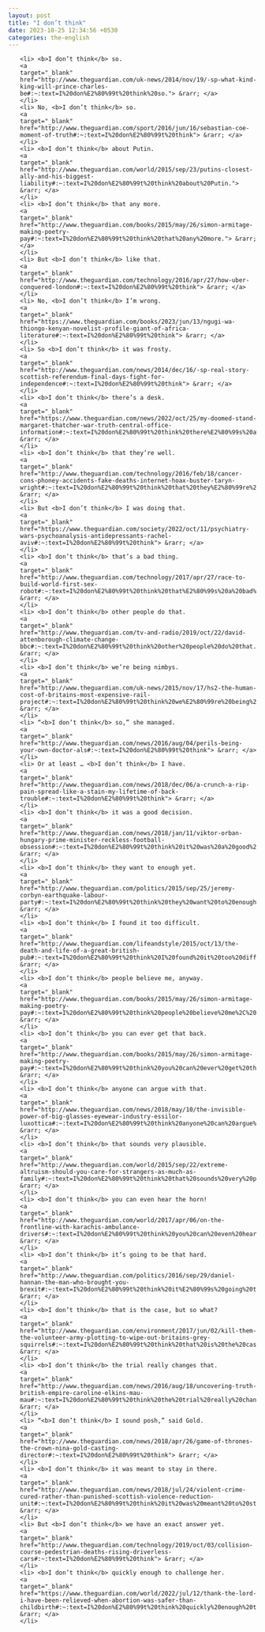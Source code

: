 ```yaml
---
layout: post
title: "I don’t think"
date: 2023-10-25 12:34:56 +0530
categories: the-english
---
```

<ol>

    <li> <b>I don’t think</b> so.
    <a 
    target="_blank" 
    href="http://www.theguardian.com/uk-news/2014/nov/19/-sp-what-kind-king-will-prince-charles-be#:~:text=I%20don%E2%80%99t%20think%20so."> &rarr; </a>
    </li>
    <li> No, <b>I don’t think</b> so.
    <a 
    target="_blank" 
    href="http://www.theguardian.com/sport/2016/jun/16/sebastian-coe-moment-of-truth#:~:text=I%20don%E2%80%99t%20think"> &rarr; </a>
    </li>
    <li> <b>I don’t think</b> about Putin.
    <a 
    target="_blank" 
    href="http://www.theguardian.com/world/2015/sep/23/putins-closest-ally-and-his-biggest-liability#:~:text=I%20don%E2%80%99t%20think%20about%20Putin."> &rarr; </a>
    </li>
    <li> <b>I don’t think</b> that any more.
    <a 
    target="_blank" 
    href="http://www.theguardian.com/books/2015/may/26/simon-armitage-making-poetry-pay#:~:text=I%20don%E2%80%99t%20think%20that%20any%20more."> &rarr; </a>
    </li>
    <li> But <b>I don’t think</b> like that.
    <a 
    target="_blank" 
    href="http://www.theguardian.com/technology/2016/apr/27/how-uber-conquered-london#:~:text=I%20don%E2%80%99t%20think"> &rarr; </a>
    </li>
    <li> No, <b>I don’t think</b> I’m wrong.
    <a 
    target="_blank" 
    href="https://www.theguardian.com/books/2023/jun/13/ngugi-wa-thiongo-kenyan-novelist-profile-giant-of-africa-literature#:~:text=I%20don%E2%80%99t%20think"> &rarr; </a>
    </li>
    <li> So <b>I don’t think</b> it was frosty.
    <a 
    target="_blank" 
    href="http://www.theguardian.com/news/2014/dec/16/-sp-real-story-scottish-referendum-final-days-fight-for-independence#:~:text=I%20don%E2%80%99t%20think"> &rarr; </a>
    </li>
    <li> <b>I don’t think</b> there’s a desk.
    <a 
    target="_blank" 
    href="https://www.theguardian.com/news/2022/oct/25/my-doomed-stand-margaret-thatcher-war-truth-central-office-information#:~:text=I%20don%E2%80%99t%20think%20there%E2%80%99s%20a%20desk."> &rarr; </a>
    </li>
    <li> <b>I don’t think</b> that they’re well.
    <a 
    target="_blank" 
    href="http://www.theguardian.com/technology/2016/feb/18/cancer-cons-phoney-accidents-fake-deaths-internet-hoax-buster-taryn-wright#:~:text=I%20don%E2%80%99t%20think%20that%20they%E2%80%99re%20well."> &rarr; </a>
    </li>
    <li> But <b>I don’t think</b> I was doing that.
    <a 
    target="_blank" 
    href="https://www.theguardian.com/society/2022/oct/11/psychiatry-wars-psychoanalysis-antidepressants-rachel-aviv#:~:text=I%20don%E2%80%99t%20think"> &rarr; </a>
    </li>
    <li> <b>I don’t think</b> that’s a bad thing.
    <a 
    target="_blank" 
    href="http://www.theguardian.com/technology/2017/apr/27/race-to-build-world-first-sex-robot#:~:text=I%20don%E2%80%99t%20think%20that%E2%80%99s%20a%20bad%20thing."> &rarr; </a>
    </li>
    <li> <b>I don’t think</b> other people do that.
    <a 
    target="_blank" 
    href="http://www.theguardian.com/tv-and-radio/2019/oct/22/david-attenborough-climate-change-bbc#:~:text=I%20don%E2%80%99t%20think%20other%20people%20do%20that."> &rarr; </a>
    </li>
    <li> <b>I don’t think</b> we’re being nimbys.
    <a 
    target="_blank" 
    href="http://www.theguardian.com/uk-news/2015/nov/17/hs2-the-human-cost-of-britains-most-expensive-rail-project#:~:text=I%20don%E2%80%99t%20think%20we%E2%80%99re%20being%20nimbys."> &rarr; </a>
    </li>
    <li> “<b>I don’t think</b> so,” she managed.
    <a 
    target="_blank" 
    href="http://www.theguardian.com/news/2016/aug/04/perils-being-your-own-doctor-als#:~:text=I%20don%E2%80%99t%20think"> &rarr; </a>
    </li>
    <li> Or at least … <b>I don’t think</b> I have.
    <a 
    target="_blank" 
    href="http://www.theguardian.com/news/2018/dec/06/a-crunch-a-rip-pain-spread-like-a-stain-my-lifetime-of-back-trouble#:~:text=I%20don%E2%80%99t%20think"> &rarr; </a>
    </li>
    <li> <b>I don’t think</b> it was a good decision.
    <a 
    target="_blank" 
    href="http://www.theguardian.com/news/2018/jan/11/viktor-orban-hungary-prime-minister-reckless-football-obsession#:~:text=I%20don%E2%80%99t%20think%20it%20was%20a%20good%20decision."> &rarr; </a>
    </li>
    <li> <b>I don’t think</b> they want to enough yet.
    <a 
    target="_blank" 
    href="http://www.theguardian.com/politics/2015/sep/25/jeremy-corbyn-earthquake-labour-party#:~:text=I%20don%E2%80%99t%20think%20they%20want%20to%20enough%20yet."> &rarr; </a>
    </li>
    <li> <b>I don’t think</b> I found it too difficult.
    <a 
    target="_blank" 
    href="http://www.theguardian.com/lifeandstyle/2015/oct/13/the-death-and-life-of-a-great-british-pub#:~:text=I%20don%E2%80%99t%20think%20I%20found%20it%20too%20difficult."> &rarr; </a>
    </li>
    <li> <b>I don’t think</b> people believe me, anyway.
    <a 
    target="_blank" 
    href="http://www.theguardian.com/books/2015/may/26/simon-armitage-making-poetry-pay#:~:text=I%20don%E2%80%99t%20think%20people%20believe%20me%2C%20anyway."> &rarr; </a>
    </li>
    <li> <b>I don’t think</b> you can ever get that back.
    <a 
    target="_blank" 
    href="http://www.theguardian.com/books/2015/may/26/simon-armitage-making-poetry-pay#:~:text=I%20don%E2%80%99t%20think%20you%20can%20ever%20get%20that%20back."> &rarr; </a>
    </li>
    <li> <b>I don’t think</b> anyone can argue with that.
    <a 
    target="_blank" 
    href="http://www.theguardian.com/news/2018/may/10/the-invisible-power-of-big-glasses-eyewear-industry-essilor-luxottica#:~:text=I%20don%E2%80%99t%20think%20anyone%20can%20argue%20with%20that."> &rarr; </a>
    </li>
    <li> <b>I don’t think</b> that sounds very plausible.
    <a 
    target="_blank" 
    href="http://www.theguardian.com/world/2015/sep/22/extreme-altruism-should-you-care-for-strangers-as-much-as-family#:~:text=I%20don%E2%80%99t%20think%20that%20sounds%20very%20plausible."> &rarr; </a>
    </li>
    <li> <b>I don’t think</b> you can even hear the horn!
    <a 
    target="_blank" 
    href="http://www.theguardian.com/world/2017/apr/06/on-the-frontline-with-karachis-ambulance-drivers#:~:text=I%20don%E2%80%99t%20think%20you%20can%20even%20hear%20the%20horn!"> &rarr; </a>
    </li>
    <li> <b>I don’t think</b> it’s going to be that hard.
    <a 
    target="_blank" 
    href="http://www.theguardian.com/politics/2016/sep/29/daniel-hannan-the-man-who-brought-you-brexit#:~:text=I%20don%E2%80%99t%20think%20it%E2%80%99s%20going%20to%20be%20that%20hard."> &rarr; </a>
    </li>
    <li> <b>I don’t think</b> that is the case, but so what?
    <a 
    target="_blank" 
    href="http://www.theguardian.com/environment/2017/jun/02/kill-them-the-volunteer-army-plotting-to-wipe-out-britains-grey-squirrels#:~:text=I%20don%E2%80%99t%20think%20that%20is%20the%20case%2C%20but%20so%20what%3F"> &rarr; </a>
    </li>
    <li> <b>I don’t think</b> the trial really changes that.
    <a 
    target="_blank" 
    href="http://www.theguardian.com/news/2016/aug/18/uncovering-truth-british-empire-caroline-elkins-mau-mau#:~:text=I%20don%E2%80%99t%20think%20the%20trial%20really%20changes%20that."> &rarr; </a>
    </li>
    <li> “<b>I don’t think</b> I sound posh,” said Gold.
    <a 
    target="_blank" 
    href="http://www.theguardian.com/news/2018/apr/26/game-of-thrones-the-crown-nina-gold-casting-director#:~:text=I%20don%E2%80%99t%20think"> &rarr; </a>
    </li>
    <li> <b>I don’t think</b> it was meant to stay in there.
    <a 
    target="_blank" 
    href="http://www.theguardian.com/news/2018/jul/24/violent-crime-cured-rather-than-punished-scottish-violence-reduction-unit#:~:text=I%20don%E2%80%99t%20think%20it%20was%20meant%20to%20stay%20in%20there."> &rarr; </a>
    </li>
    <li> But <b>I don’t think</b> we have an exact answer yet.
    <a 
    target="_blank" 
    href="http://www.theguardian.com/technology/2019/oct/03/collision-course-pedestrian-deaths-rising-driverless-cars#:~:text=I%20don%E2%80%99t%20think"> &rarr; </a>
    </li>
    <li> <b>I don’t think</b> quickly enough to challenge her.
    <a 
    target="_blank" 
    href="https://www.theguardian.com/world/2022/jul/12/thank-the-lord-i-have-been-relieved-when-abortion-was-safer-than-childbirth#:~:text=I%20don%E2%80%99t%20think%20quickly%20enough%20to%20challenge%20her."> &rarr; </a>
    </li>